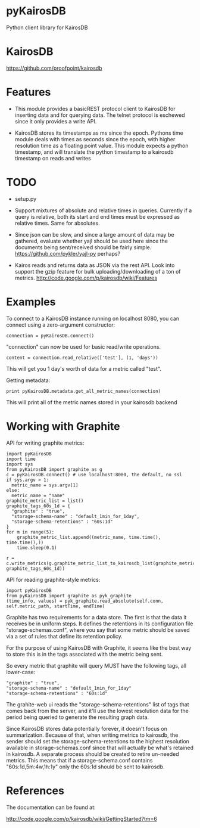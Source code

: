 pyKairosDB
==========

Python client library for KairosDB


KairosDB
========

https://github.com/proofpoint/kairosdb

Features
========

* This module provides a basicREST protocol client to KairosDB for
  inserting data and for querying data.  The telnet protocol is
  eschewed since it only provides a write API.

* KairosDB stores its timestamps as ms since the epoch.  Pythons time
  module deals with times as seconds since the epoch, with higher
  resolution time as a floating point value.  This module expects a
  python timestamp, and will translate the python timestamp to a
  kairosdb timestamp on reads and writes


TODO
====

* setup.py

* Support mixtures of absolute and relative times in queries.
  Currently if a query is relative, both its start and end times must
  be expressed as relative times.  Same for absolutes.

* Since json can be slow, and since a large amount of data may be
  gathered, evaluate whether yajl should be used here since the
  documents being sent/received should be fairly
  simple. https://github.com/pykler/yajl-py perhaps?

* Kairos reads and returns data as JSON via the rest API.  Look into
  support the gzip feature for bulk uploading/downloading of a ton of
  metrics.  http://code.google.com/p/kairosdb/wiki/Features

Examples
========

To connect to a KairosDB instance running on localhost 8080, you can
connect using a zero-argument constructor:

```
connection = pyKairosDB.connect()
```
"connection" can now be used for basic read/write operations.

```
content = connection.read_relative(['test'], (1, 'days'))
```

This will get you 1 day's worth of data for a metric called "test".

Getting metadata:
```
print pyKairosDB.metadata.get_all_metric_names(connection)
```
This will print all of the metric names stored in your kairosdb backend


Working with Graphite
=====================

API for writing graphite metrics:

```
import pyKairosDB
import time
import sys
from pyKairosDB import graphite as g
c = pyKairosDB.connect() # use localhost:8080, the default, no ssl
if sys.argv > 1:
  metric_name = sys.argv[1]
else:
  metric_name = "name"
graphite_metric_list = list()
graphite_tags_60s_1d = {
  "graphite" : "true",
  "storage-schema-name" : "default_1min_for_1day",
  "storage-schema-retentions" : "60s:1d"
}
for m in range(5):
    graphite_metric_list.append((metric_name, time.time(), time.time(),))
    time.sleep(0.1)

r = c.write_metrics(g.graphite_metric_list_to_kairosdb_list(graphite_metric_list, graphite_tags_60s_1d))
```

API for reading graphite-style metrics:

```
import pyKairosDB
from pyKairosDB import graphite as pyk_graphite
(time_info, values) = pyk_graphite.read_absolute(self.conn, self.metric_path, startTime, endTime)
```

Graphite has two requirements for a data store.  The first is that the
data it receives be in uniform steps.  It defines the retentions in
its configuration file "storage-schemas.conf", where you say that some
metric should be saved via a set of rules that define its retention
policy.

For the purpose of using KairosDB with Graphite, it seems like the
best way to store this is in the tags associated with the metric being
sent.

So every metric that graphite will query MUST have the following tags,
all lower-case:

```
"graphite" : "true",
"storage-schema-name" : "default_1min_for_1day"
"storage-schema-retentions" : "60s:1d"
```

The grahite-web ui reads the "storage-schema-retentions"
list of tags that comes back from the server, and it'll use the lowest
resolution data for the period being queried to generate the resulting
graph data.

Since KairosDB stores data potentially forever, it doesn't focus on
summarization.  Because of that, when writing metrics to kairosdb, the
sender should set the storage-schema-retentions to the highest
resolution available in storage-schemas.conf since that will actually
be what's retained in kairosdb.  A separate process should be created
to retire un-needed metrics.  This means that if a storage-schema.conf
contains "60s:1d,5m:4w,1h:1y" only the 60s:1d should be sent to kairosdb.

References
==========

The documentation can be found at:

http://code.google.com/p/kairosdb/wiki/GettingStarted?tm=6
